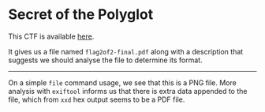 # Secret of the Polyglot

This CTF is available [here](https://play.picoctf.org/practice/challenge/423?category=4&page=1&solved=1).

It gives us a file named `flag2of2-final.pdf` along with a description that suggests we should analyse the file to determine its format.

---

On a simple `file` command usage, we see that this is a PNG file. More analysis with `exiftool` informs us that there is extra data appended to the file, which from `xxd` hex output seems to be a PDF file.
